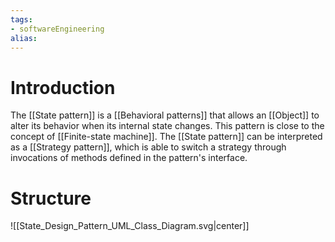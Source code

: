```yaml
---
tags:
- softwareEngineering 
alias:
---
```

# Introduction 
The [[State pattern]] is a [[Behavioral patterns]] that allows an [[Object]] to alter its behavior when its internal state changes. This pattern is close to the concept of [[Finite-state machine]]. The [[State pattern]] can be interpreted as a [[Strategy pattern]], which is able to switch a strategy through invocations of methods defined in the pattern's interface.
# Structure 
![[State_Design_Pattern_UML_Class_Diagram.svg|center]]
